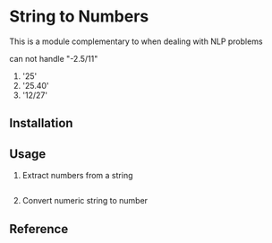 # String to Numbers

This is a module 
complementary to 
when dealing with NLP problems


can not handle "-2.5/11"


1. '25'
2. '25.40'
3. '12/27'


## Installation


## Usage

1. Extract numbers from a string
```python


```

2. Convert numeric string to number





## Reference